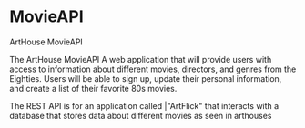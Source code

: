 # MovieAPI
ArtHouse MovieAPI 

The ArtHouse MovieAPI
A web application that will provide users with access to information about different movies, directors, and genres from the Eighties. Users will be able to sign up, update their personal information, and create a list of their favorite 80s movies.

The REST API is for an application called |"ArtFlick" that interacts with a database that stores data about different movies as seen in arthouses
